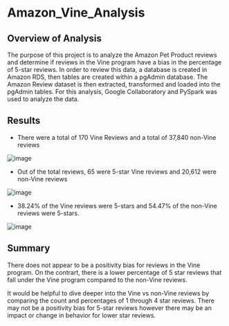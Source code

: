 # Amazon_Vine_Analysis

## Overview of Analysis

The purpose of this project is to analyze the Amazon Pet Product reviews and determine if reviews in the Vine program have a bias in the percentage of 5-star reviews. 
In order to review this data, a database is created in Amazon RDS, then tables are created within a pgAdmin database. The Amazon Review dataset is then extracted, transformed and loaded into the pgAdmin tables. For this analysis, Google Collaboratory and PySpark was used to analyze the data.  

## Results

- There were a total of 170 Vine Reviews and a total of 37,840 non-Vine reviews

![image](https://user-images.githubusercontent.com/91445591/163740828-8f11ca14-71ed-452d-aaea-9ef41bb294b1.png)

- Out of the total reviews, 65 were 5-star Vine reviews and 20,612 were non-Vine reviews

![image](https://user-images.githubusercontent.com/91445591/163740889-41a5ea72-1bab-4dfb-96c2-6d401b50731e.png)

- 38.24% of the Vine reviews were 5-stars and 54.47% of the non-Vine reviews were 5-stars.

![image](https://user-images.githubusercontent.com/91445591/163740973-f9788f25-6b6b-4809-9112-9107eb45df41.png)

## Summary

There does not appear to be a positivity bias for reviews in the Vine program. On the contrart, there is a lower percentage of 5 star reviews that fall under the Vine program compared to the non-Vine reviews. 

It would be helpful to dive deeper into the Vine vs non-Vine reviews by comparing the count and percentages of 1 through 4 star reviews. There may not be a positivity bias for 5-star reviews however there may be an impact or change in behavior for lower star reviews. 
